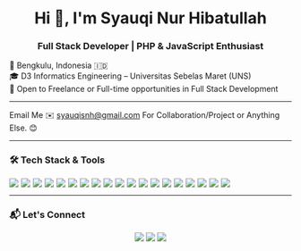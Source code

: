 <h1 align="center">Hi 👋, I'm Syauqi Nur Hibatullah</h1>
<h3 align="center">Full Stack Developer | PHP & JavaScript Enthusiast </h3>

📍 Bengkulu, Indonesia 🇮🇩  
🎓 D3 Informatics Engineering – Universitas Sebelas Maret (UNS)  
💼 Open to Freelance or Full-time opportunities in Full Stack Development

---

Email Me ✉️ syauqisnh@gmail.com For Collaboration/Project or Anything Else. 😊

---

### 🛠 Tech Stack & Tools

<p style="display: flex; flex-wrap: wrap; gap: 5px;">

<!-- Languages -->
<img src="https://img.shields.io/badge/HTML5-E34F26?style=flat&logo=html5&logoColor=white" />
<img src="https://img.shields.io/badge/CSS3-1572B6?style=flat&logo=css3&logoColor=white" />
<img src="https://img.shields.io/badge/JavaScript-F7DF1E?style=flat&logo=javascript&logoColor=black" />
<img src="https://img.shields.io/badge/TypeScript-3178C6?style=flat&logo=typescript&logoColor=white" />
<img src="https://img.shields.io/badge/PHP-777BB4?style=flat&logo=php&logoColor=white" />

<!-- Backend -->
<img src="https://img.shields.io/badge/Node.js-339933?style=flat&logo=node.js&logoColor=white" />
<img src="https://img.shields.io/badge/Express.js-000000?style=flat&logo=express&logoColor=white" />
<img src="https://img.shields.io/badge/NestJS-E0234E?style=flat&logo=nestjs&logoColor=white" />
<img src="https://img.shields.io/badge/Laravel-F05340?style=flat&logo=laravel&logoColor=white" />
<img src="https://img.shields.io/badge/CodeIgniter-E44D26?style=flat&logo=codeigniter&logoColor=white" />

<!-- Frontend -->
<img src="https://img.shields.io/badge/Vue.js-4FC08D?style=flat&logo=vue.js&logoColor=white" />
<img src="https://img.shields.io/badge/React-20232A?style=flat&logo=react&logoColor=61DAFB" />

<!-- Databases -->
<img src="https://img.shields.io/badge/MySQL-4479A1?style=flat&logo=mysql&logoColor=white" />
<img src="https://img.shields.io/badge/PostgreSQL-336791?style=flat&logo=postgresql&logoColor=white" />
<img src="https://img.shields.io/badge/Sequelize-52B0E7?style=flat&logo=sequelize&logoColor=white" />
<img src="https://img.shields.io/badge/Prisma-2D3748?style=flat&logo=prisma&logoColor=white" />

<!-- Tools -->
<img src="https://img.shields.io/badge/Postman-FF6C37?style=flat&logo=postman&logoColor=white" />
<img src="https://img.shields.io/badge/Git-F05032?style=flat&logo=git&logoColor=white" />
<img src="https://img.shields.io/badge/VS Code-007ACC?style=flat&logo=visual-studio-code&logoColor=white" />

</p>

---

### 📬 Let's Connect

<p align="center">
  <a href="https://instagram.com/syauqi.nh"><img src="https://img.shields.io/badge/@syauqi.nh-E4405F?style=for-the-badge&logo=instagram&logoColor=white" /></a>
  <a href="mailto:syauqisnh@gmail.com"><img src="https://img.shields.io/badge/Gmail-syauqisnh@gmail.com-D14836?style=for-the-badge&logo=gmail&logoColor=white" /></a>
  <a href="https://www.linkedin.com/in/syauqi-nur-hibatullah-616497221/"><img src="https://img.shields.io/badge/LinkedIn-0077B5?style=for-the-badge&logo=linkedin&logoColor=white" /></a>
</p>
